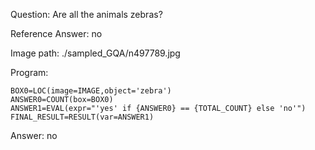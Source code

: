 Question: Are all the animals zebras?

Reference Answer: no

Image path: ./sampled_GQA/n497789.jpg

Program:

```
BOX0=LOC(image=IMAGE,object='zebra')
ANSWER0=COUNT(box=BOX0)
ANSWER1=EVAL(expr="'yes' if {ANSWER0} == {TOTAL_COUNT} else 'no'")
FINAL_RESULT=RESULT(var=ANSWER1)
```
Answer: no

